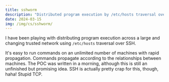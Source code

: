 ```yaml
---
title: sshworm
description: "Distributed program execution by /etc/hosts traversal over SSH."
date: 2024-03-15
img: /img/cs/sshworm/
---
```

I have been playing with distributing program execution across a large and changing trusted network using `/etc/hosts` traversal over SSH.

It's easy to run commands on an unlimited number of machines with rapid propagation. Commands propagate according to the relationships between machines. The POC was written in a morning, although this is still an unfinished but promising idea. SSH is actually pretty crap for this, though, haha! Stupid TCP.